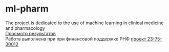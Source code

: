 # ml-pharm
The project is dedicated to the use of machine learning in clinical medicine and pharmacology \
[Просмотр результатов](https://projector.tensorflow.org/?config=https://raw.githubusercontent.com/sudakov/ml-pharm/main/tnse_visual/projector_config.json)\
Работа выполнена при при финансовой поддержке РНФ [проект 23-75-30012](https://rscf.ru/project/23-75-30012/)
